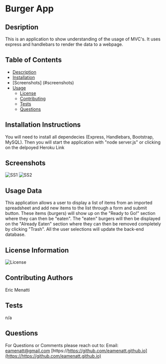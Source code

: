 
# Burger App
      
## Desription
            
This is an application to show understanding of the usage of MVC's. It uses express and handlebars to render the data to a webpage.
    
## Table of Contents
    
* [Description](#description)
* [Installation](#installation)
* [Screenshots] (#screenshots)
* [Usage](#usage)
    * [License](#license)
    * [Contributing](#contributing)
    * [Tests](#tests)
    * [Questions](#questions)
    
## Installation Instructions
You will need to install all dependecies (Express, Handlebars, Bootstrap, MySQL). Then you will start the application with "node server.js" or clicking on the delpoyed Heroku Link

## Screenshots
![SS1](https://user-images.githubusercontent.com/68793022/103583634-0c259e00-4eae-11eb-9687-9b63e4cdc212.PNG)
![SS2](https://user-images.githubusercontent.com/68793022/103583635-0c259e00-4eae-11eb-80e6-cb1ef250652e.PNG)
    
## Usage Data
This application allows a user to display a list of items from an imported spreadsheet and add new items to the list through a form and submit button. These items (burgers) will show up on the "Ready to Go!" section where they can then be "eaten". The "eaten" burgers will then be displayed on the "Already Eaten" section where they can then be removed completely by clicking "Trash". All the user selections will update the back-end database.
    
## License Information
![License](https://img.shields.io/badge/License--green.svg "License Badge")
    
## Contributing Authors
Eric Menatti
    
## Tests
n/a
    
## Questions
    
For Questions or Comments please reach out to:
Email: eamenatt@gmail.com
[https://https://github.com/eamenatt.github.io](https://https://github.com/eamenatt.github.io)
  